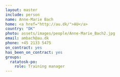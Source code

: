 ```yaml
---
layout: master
include: person
name: Anne-Marie Bach
home: <a href="http://au.dk/">AU</a>
country: "DK"
photo: assets/images/people/Anne-Marie_Bach2.jpg
email: ambach@au.dk
phone: +45 2133 5475
on_contract: yes
has_been_on_contract: yes
groups:
  ratatosk-po:
    role: Training manager
---
```

